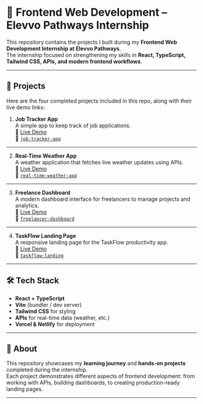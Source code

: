 # 🌟 Frontend Web Development – Elevvo Pathways Internship

This repository contains the projects I built during my **Frontend Web Development Internship at Elevvo Pathways**.  
The internship focused on strengthening my skills in **React, TypeScript, Tailwind CSS, APIs, and modern frontend workflows**.  

---

## 📂 Projects

Here are the four completed projects included in this repo, along with their live demo links:

1. **Job Tracker App**  
   A simple app to keep track of job applications.  
   🔗 [Live Demo](https://job-tracker-app-nu.vercel.app/)  
   📁 [`job-tracker-app`](./job-tracker-app)

---

2. **Real-Time Weather App**  
   A weather application that fetches live weather updates using APIs.  
   🔗 [Live Demo](https://weather-app-drab-omega-25.vercel.app/)  
   📁 [`real-time-weather-app`](./real-time-weather-app)

---

3. **Freelance Dashboard**  
   A modern dashboard interface for freelancers to manage projects and analytics.  
   🔗 [Live Demo](https://frontend-web-dev-elevvo.vercel.app/)  
   📁 [`freelancer-dashboard`](./freelancer-dashboard)

---

4. **TaskFlow Landing Page**  
   A responsive landing page for the TaskFlow productivity app.  
   🔗 [Live Demo](https://taskflow-landingpage.netlify.app/)  
   📁 [`taskflow-landing`](./taskflow-landing)

---

## 🛠️ Tech Stack

- **React + TypeScript**  
- **Vite** (bundler / dev server)  
- **Tailwind CSS** for styling  
- **APIs** for real-time data (weather, etc.)  
- **Vercel & Netlify** for deployment  

---

## 📌 About

This repository showcases my **learning journey** and **hands-on projects** completed during the internship.  
Each project demonstrates different aspects of frontend development: from working with APIs, building dashboards, to creating production-ready landing pages.  

---
